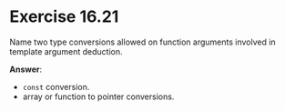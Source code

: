 # Exercise 16.21

Name two type conversions allowed on function arguments involved in template argument deduction.

**Answer**:

- `const` conversion.
- array or function to pointer conversions.
